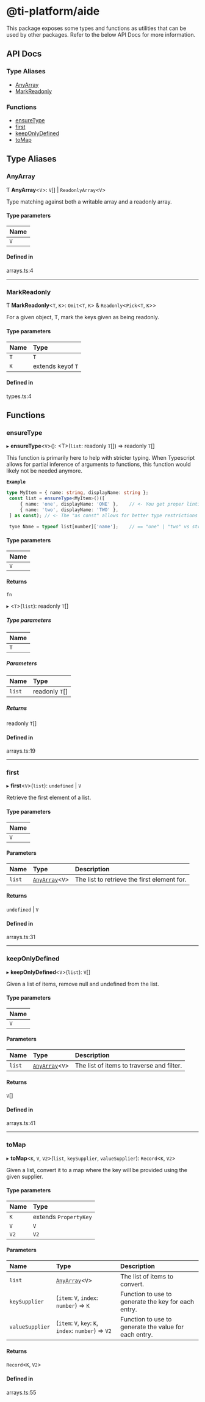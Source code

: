 # @ti-platform/aide

This package exposes some types and functions as utilities that can be used by other packages. Refer to the below API
Docs for more information.

## API Docs

### Type Aliases

- [AnyArray](README.md#anyarray)
- [MarkReadonly](README.md#markreadonly)

### Functions

- [ensureType](README.md#ensuretype)
- [first](README.md#first)
- [keepOnlyDefined](README.md#keeponlydefined)
- [toMap](README.md#tomap)

## Type Aliases

### AnyArray

Ƭ **AnyArray**<`V`\>: `V`[] \| `ReadonlyArray`<`V`\>

Type matching against both a writable array and a readonly array.

#### Type parameters

| Name |
| :------ |
| `V` |

#### Defined in

arrays.ts:4

___

### MarkReadonly

Ƭ **MarkReadonly**<`T`, `K`\>: `Omit`<`T`, `K`\> & `Readonly`<`Pick`<`T`, `K`\>\>

For a given object, T, mark the keys given as being readonly.

#### Type parameters

| Name | Type |
| :------ | :------ |
| `T` | `T` |
| `K` | extends keyof `T` |

#### Defined in

types.ts:4

## Functions

### ensureType

▸ **ensureType**<`V`\>(): <T\>(`list`: readonly `T`[]) => readonly `T`[]

This function is primarily here to help with stricter typing. When Typescript allows for partial inference of
arguments to functions, this function would likely not be needed anymore.

**`Example`**

```ts
type MyItem = { name: string, displayName: string };
 const list = ensureType<MyItem>()([
     { name: 'one', displayName: 'ONE' },    // <- You get proper linting and hinting support here
     { name: 'two', displayName: 'TWO' },
 ] as const); // <- The "as const" allows for better type restrictions as below

 tyoe Name = typeof list[number]['name'];    // == "one" | "two" vs string if not using this
```

#### Type parameters

| Name |
| :------ |
| `V` |

#### Returns

`fn`

▸ <`T`\>(`list`): readonly `T`[]

##### Type parameters

| Name |
| :------ |
| `T` |

##### Parameters

| Name | Type |
| :------ | :------ |
| `list` | readonly `T`[] |

##### Returns

readonly `T`[]

#### Defined in

arrays.ts:19

___

### first

▸ **first**<`V`\>(`list`): `undefined` \| `V`

Retrieve the first element of a list.

#### Type parameters

| Name |
| :------ |
| `V` |

#### Parameters

| Name | Type | Description |
| :------ | :------ | :------ |
| `list` | [`AnyArray`](README.md#anyarray)<`V`\> | The list to retrieve the first element for. |

#### Returns

`undefined` \| `V`

#### Defined in

arrays.ts:31

___

### keepOnlyDefined

▸ **keepOnlyDefined**<`V`\>(`list`): `V`[]

Given a list of items, remove null and undefined from the list.

#### Type parameters

| Name |
| :------ |
| `V` |

#### Parameters

| Name | Type | Description |
| :------ | :------ | :------ |
| `list` | [`AnyArray`](README.md#anyarray)<`V`\> | The list of items to traverse and filter. |

#### Returns

`V`[]

#### Defined in

arrays.ts:41

___

### toMap

▸ **toMap**<`K`, `V`, `V2`\>(`list`, `keySupplier`, `valueSupplier`): `Record`<`K`, `V2`\>

Given a list, convert it to a map where the key will be provided using the given supplier.

#### Type parameters

| Name | Type |
| :------ | :------ |
| `K` | extends `PropertyKey` |
| `V` | `V` |
| `V2` | `V2` |

#### Parameters

| Name | Type | Description |
| :------ | :------ | :------ |
| `list` | [`AnyArray`](README.md#anyarray)<`V`\> | The list of items to convert. |
| `keySupplier` | (`item`: `V`, `index`: `number`) => `K` | Function to use to generate the key for each entry. |
| `valueSupplier` | (`item`: `V`, `key`: `K`, `index`: `number`) => `V2` | Function to use to generate the value for each entry. |

#### Returns

`Record`<`K`, `V2`\>

#### Defined in

arrays.ts:55
